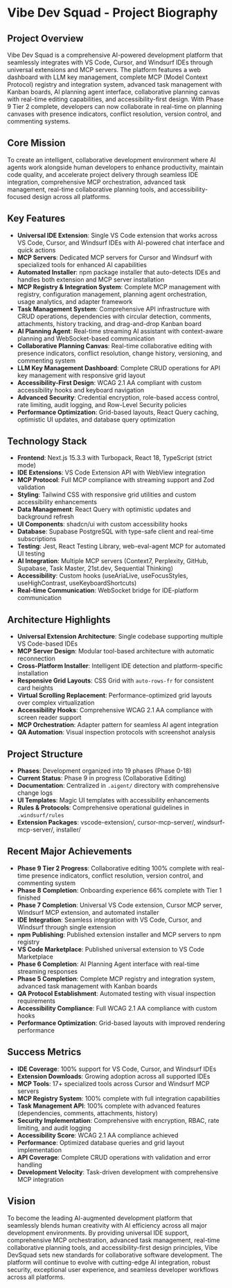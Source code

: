 # Vibe Dev Squad - Project Biography

## Project Overview
Vibe Dev Squad is a comprehensive AI-powered development platform that seamlessly integrates with VS Code, Cursor, and Windsurf IDEs through universal extensions and MCP servers. The platform features a web dashboard with LLM key management, complete MCP (Model Context Protocol) registry and integration system, advanced task management with Kanban boards, AI planning agent interface, collaborative planning canvas with real-time editing capabilities, and accessibility-first design. With Phase 9 Tier 2 complete, developers can now collaborate in real-time on planning canvases with presence indicators, conflict resolution, version control, and commenting systems.

## Core Mission
To create an intelligent, collaborative development environment where AI agents work alongside human developers to enhance productivity, maintain code quality, and accelerate project delivery through seamless IDE integration, comprehensive MCP orchestration, advanced task management, real-time collaborative planning tools, and accessibility-focused design across all platforms.

## Key Features
- **Universal IDE Extension**: Single VS Code extension that works across VS Code, Cursor, and Windsurf IDEs with AI-powered chat interface and quick actions
- **MCP Servers**: Dedicated MCP servers for Cursor and Windsurf with specialized tools for enhanced AI capabilities
- **Automated Installer**: npm package installer that auto-detects IDEs and handles both extension and MCP server installation
- **MCP Registry & Integration System**: Complete MCP management with registry, configuration management, planning agent orchestration, usage analytics, and adapter framework
- **Task Management System**: Comprehensive API infrastructure with CRUD operations, dependencies with circular detection, comments, attachments, history tracking, and drag-and-drop Kanban board
- **AI Planning Agent**: Real-time streaming AI assistant with context-aware planning and WebSocket-based communication
- **Collaborative Planning Canvas**: Real-time collaborative editing with presence indicators, conflict resolution, change history, versioning, and commenting system
- **LLM Key Management Dashboard**: Complete CRUD operations for API key management with responsive grid layout
- **Accessibility-First Design**: WCAG 2.1 AA compliant with custom accessibility hooks and keyboard navigation
- **Advanced Security**: Credential encryption, role-based access control, rate limiting, audit logging, and Row-Level Security policies
- **Performance Optimization**: Grid-based layouts, React Query caching, optimistic UI updates, and database query optimization

## Technology Stack
- **Frontend**: Next.js 15.3.3 with Turbopack, React 18, TypeScript (strict mode)
- **IDE Extensions**: VS Code Extension API with WebView integration
- **MCP Protocol**: Full MCP compliance with streaming support and Zod validation
- **Styling**: Tailwind CSS with responsive grid utilities and custom accessibility enhancements
- **Data Management**: React Query with optimistic updates and background refresh
- **UI Components**: shadcn/ui with custom accessibility hooks
- **Database**: Supabase PostgreSQL with type-safe client and real-time subscriptions
- **Testing**: Jest, React Testing Library, web-eval-agent MCP for automated UI testing
- **AI Integration**: Multiple MCP servers (Context7, Perplexity, GitHub, Supabase, Task Master, 21st.dev, Sequential Thinking)
- **Accessibility**: Custom hooks (useAriaLive, useFocusStyles, useHighContrast, useKeyboardShortcuts)
- **Real-time Communication**: WebSocket bridge for IDE-platform communication

## Architecture Highlights
- **Universal Extension Architecture**: Single codebase supporting multiple VS Code-based IDEs
- **MCP Server Design**: Modular tool-based architecture with automatic reconnection
- **Cross-Platform Installer**: Intelligent IDE detection and platform-specific installation
- **Responsive Grid Layouts**: CSS Grid with `auto-rows-fr` for consistent card heights
- **Virtual Scrolling Replacement**: Performance-optimized grid layouts over complex virtualization
- **Accessibility Hooks**: Comprehensive WCAG 2.1 AA compliance with screen reader support
- **MCP Orchestration**: Adapter pattern for seamless AI agent integration
- **QA Automation**: Visual inspection protocols with screenshot analysis

## Project Structure
- **Phases**: Development organized into 19 phases (Phase 0-18)
- **Current Status**: Phase 9 in progress (Collaborative Editing)
- **Documentation**: Centralized in `.aigent/` directory with comprehensive change logs
- **UI Templates**: Magic UI templates with accessibility enhancements
- **Rules & Protocols**: Comprehensive operational guidelines in `.windsurf/rules`
- **Extension Packages**: vscode-extension/, cursor-mcp-server/, windsurf-mcp-server/, installer/

## Recent Major Achievements
- **Phase 9 Tier 2 Progress**: Collaborative editing 100% complete with real-time presence indicators, conflict resolution, version control, and commenting system
- **Phase 8 Completion**: Onboarding experience 66% complete with Tier 1 finished
- **Phase 7 Completion**: Universal VS Code extension, Cursor MCP server, Windsurf MCP extension, and automated installer
- **IDE Integration**: Seamless integration with VS Code, Cursor, and Windsurf through single extension
- **npm Publishing**: Published extension installer and MCP servers to npm registry
- **VS Code Marketplace**: Published universal extension to VS Code Marketplace
- **Phase 6 Completion**: AI Planning Agent interface with real-time streaming responses
- **Phase 5 Completion**: Complete MCP registry and integration system, advanced task management with Kanban boards
- **QA Protocol Establishment**: Automated testing with visual inspection requirements
- **Accessibility Compliance**: Full WCAG 2.1 AA compliance with custom hooks
- **Performance Optimization**: Grid-based layouts with improved rendering performance

## Success Metrics
- **IDE Coverage**: 100% support for VS Code, Cursor, and Windsurf IDEs
- **Extension Downloads**: Growing adoption across all supported IDEs
- **MCP Tools**: 17+ specialized tools across Cursor and Windsurf MCP servers
- **MCP Registry System**: 100% complete with full integration capabilities
- **Task Management API**: 100% complete with advanced features (dependencies, comments, attachments, history)
- **Security Implementation**: Comprehensive with encryption, RBAC, rate limiting, and audit logging  
- **Accessibility Score**: WCAG 2.1 AA compliance achieved
- **Performance**: Optimized database queries and grid layout implementation
- **API Coverage**: Complete CRUD operations with validation and error handling
- **Development Velocity**: Task-driven development with comprehensive MCP integration

## Vision
To become the leading AI-augmented development platform that seamlessly blends human creativity with AI efficiency across all major development environments. By providing universal IDE support, comprehensive MCP orchestration, advanced task management, real-time collaborative planning tools, and accessibility-first design principles, Vibe DevSquad sets new standards for collaborative software development. The platform will continue to evolve with cutting-edge AI integration, robust security, exceptional user experience, and seamless developer workflows across all platforms.

